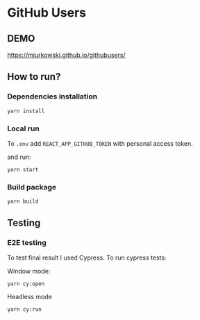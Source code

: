# GitHub Users

## DEMO

https://mjurkowski.github.io/githubusers/

## How to run?

### Dependencies installation

```
yarn install
```

### Local run

To `.env` add `REACT_APP_GITHUB_TOKEN` with personal access token.

and run:

```
yarn start
```

### Build package

```
yarn build
```

## Testing

### E2E testing

To test final result I used Cypress. To run cypress tests:

Window mode:

```
yarn cy:open
```

Headless mode

```
yarn cy:run
```

